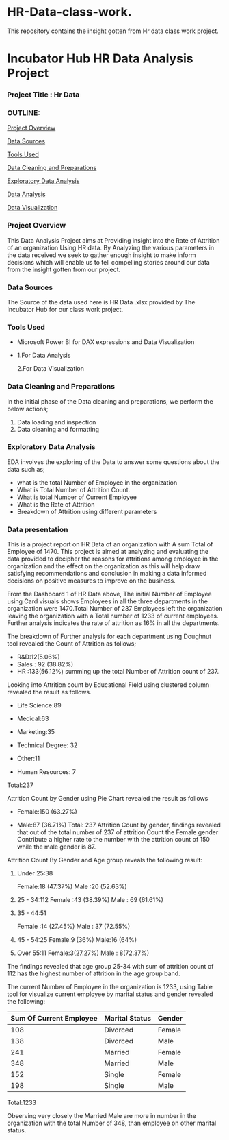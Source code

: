 # HR-Data-class-work.
This repository contains the insight gotten from Hr data class work project.

# Incubator Hub HR Data Analysis Project
### Project Title : Hr Data
### OUTLINE:

[Project Overview](#project-overview)

[Data Sources](#data-sources)

 
[Tools Used](#tools-used)


[Data Cleaning and Preparations](#data-cleaning-preparation)


[Exploratory Data Analysis](#exploratory-data-analysis)


[Data Analysis](#data-analysis)


[Data Visualization](#data-visualization)




### Project Overview
This Data Analysis Project aims at Providing insight into the Rate of Attrition of an organization Using HR data. 
By Analyzing the various parameters in the data received we seek to gather enough insight to make inform decisions which will enable us to tell compelling stories around our data from the insight gotten from our project.


### Data Sources 
The Source of the data used here is HR Data .xlsx provided by The Incubator Hub for our class work project. 


### Tools Used
- Microsoft Power BI for DAX expressions and Data Visualization
- 1.For Data Analysis
  
  2.For Data Visualization

### Data Cleaning and Preparations
In the initial phase of the Data cleaning and preparations, we perform the below actions;
1. Data loading and inspection
2. Data cleaning and formatting

### Exploratory Data Analysis
 EDA involves the exploring of the Data to answer some questions about the data such as;
 - what is the total Number of Employee in the organization
 - What is Total Number of Attrition Count.
 - What is total Number of Current Employee
 - What is the Rate of Attrition
 - Breakdown of Attrition using different parameters


### Data presentation

This is a project report on HR Data of an organization with A sum Total  of Employee of 1470. This project is aimed at analyzing and evaluating the data provided to decipher the reasons for attritions among employee in the organization and the effect on the organization as this will help draw satisfying recommendations and conclusion in making a data informed decisions on positive measures to improve on the business.

From the Dashboard 1 of HR Data above, The initial Number of Employee using Card visuals shows Employees in all the three departments in the organization were 1470.Total Number of 237 Employees left the organization leaving the organization with a Total number of 1233 of current employees.
Further analysis indicates the rate of attrition as 16% in all the departments.
 
The breakdown of Further analysis for each department using Doughnut tool revealed the Count of Attrition as follows;
 - R&D:12(5.06%)
 - Sales : 92 (38.82%)
 - HR :133(56.12%)
summing up the total Number of Attrition count of 237.

Looking into Attrition count by Educational Field using clustered column revealed the result as follows.


 - Life Science:89
         

 - Medical:63 
       

 - Marketing:35
          

 - Technical Degree: 32
          

 - Other:11

 - Human Resources: 7 

Total:237

Attrition Count by Gender using Pie Chart revealed the result as follows

 - Female:150 (63.27%)

 - Male:87 (36.71%)
Total: 237
Attrition Count by gender, findings revealed that out of the total number of 237 of attrition Count the Female gender Contribute a higher rate to the number with the attrition count of 150  while the male gender is 87.

Attrition Count By Gender and Age group reveals the following result:

 1. Under 25:38
              
       Female:18 (47.37%)
       Male :20 (52.63%)
             

 2. 25 - 34:112
        Female :43 (38.39%)
        Male : 69 (61.61%)


 4. 35 - 44:51

     Female :14 (27.45%)
     Male : 37 (72.55%)

 5. 45 - 54:25
         Female:9 (36%)
         Male:16 (64%)

 6. Over 55:11 
         Female:3(27.27%)
         Male : 8(72.37%) 

The findings revealed that age group 25-34 with sum of attrition count of 112 has the highest number of attrition in the age group band. 


The current Number of Employee in the organization is 1233, using Table tool for visualize current employee by marital status and gender revealed the following:

|Sum Of Current Employee | Marital Status| Gender|
|------------------------|---------------|-------|  
|108                     | Divorced      | Female|
|138                     | Divorced      | Male  |
|241                     | Married       | Female|
|348                     | Married       | Male  |
|152                     | Single        | Female|
|198                     | Single        | Male  |
 Total:1233
 
Observing very closely the Married Male are more in number in the organization with the total Number of 348, than employee on other marital status.












